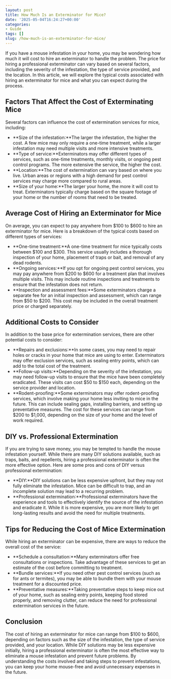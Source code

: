 ```yaml
---
layout: post
title: How Much Is an Exterminator for Mice?
date: '2025-05-04T16:24:27+00:00'
categories:
- Guide
tags: []
slug: /how-much-is-an-exterminator-for-mice/
---
```


If you have a mouse infestation in your home, you may be wondering how much it will cost to hire an exterminator to handle the problem. The price for hiring a professional exterminator can vary based on several factors, including the severity of the infestation, the type of service provided, and the location. In this article, we will explore the typical costs associated with hiring an exterminator for mice and what you can expect during the process.
## Factors That Affect the Cost of Exterminating Mice
Several factors can influence the cost of extermination services for mice, including:
- **Size of the infestation:**The larger the infestation, the higher the cost. A few mice may only require a one-time treatment, while a larger infestation may need multiple visits and more intensive treatments.
- **Type of service:**Exterminators may offer different types of services, such as one-time treatments, monthly visits, or ongoing pest control programs. The more extensive the service, the higher the cost.
- **Location:**The cost of extermination can vary based on where you live. Urban areas or regions with a high demand for pest control services may charge more compared to rural areas.
- **Size of your home:**The larger your home, the more it will cost to treat. Exterminators typically charge based on the square footage of your home or the number of rooms that need to be treated.
## Average Cost of Hiring an Exterminator for Mice
On average, you can expect to pay anywhere from $100 to $600 to hire an exterminator for mice. Here is a breakdown of the typical costs based on different types of services:
- **One-time treatment:**A one-time treatment for mice typically costs between $100 and $300. This service usually includes a thorough inspection of your home, placement of traps or bait, and removal of any dead rodents.
- **Ongoing services:**If you opt for ongoing pest control services, you may pay anywhere from $200 to $600 for a treatment plan that involves multiple visits. This may include routine inspections and treatments to ensure that the infestation does not return.
- **Inspection and assessment fees:**Some exterminators charge a separate fee for an initial inspection and assessment, which can range from $50 to $200. This cost may be included in the overall treatment price or charged separately.
## Additional Costs to Consider
In addition to the base price for extermination services, there are other potential costs to consider:
- **Repairs and exclusions:**In some cases, you may need to repair holes or cracks in your home that mice are using to enter. Exterminators may offer exclusion services, such as sealing entry points, which can add to the total cost of the treatment.
- **Follow-up visits:**Depending on the severity of the infestation, you may need follow-up visits to ensure that the mice have been completely eradicated. These visits can cost $50 to $150 each, depending on the service provider and location.
- **Rodent-proofing:**Some exterminators may offer rodent-proofing services, which involve making your home less inviting to mice in the future. This can include sealing gaps, installing barriers, and setting up preventative measures. The cost for these services can range from $200 to $1,000, depending on the size of your home and the level of work required.
## DIY vs. Professional Extermination
If you are trying to save money, you may be tempted to handle the mouse infestation yourself. While there are many DIY solutions available, such as traps, baits, and repellents, hiring a professional exterminator is often the more effective option. Here are some pros and cons of DIY versus professional extermination:
- **DIY:**DIY solutions can be less expensive upfront, but they may not fully eliminate the infestation. Mice can be difficult to trap, and an incomplete solution may lead to a recurring problem.
- **Professional extermination:**Professional exterminators have the experience and tools to effectively identify the source of the infestation and eradicate it. While it is more expensive, you are more likely to get long-lasting results and avoid the need for multiple treatments.
## Tips for Reducing the Cost of Mice Extermination
While hiring an exterminator can be expensive, there are ways to reduce the overall cost of the service:
- **Schedule a consultation:**Many exterminators offer free consultations or inspections. Take advantage of these services to get an estimate of the cost before committing to treatment.
- **Bundle services:**If you need other pest control services (such as for ants or termites), you may be able to bundle them with your mouse treatment for a discounted price.
- **Preventative measures:**Taking preventative steps to keep mice out of your home, such as sealing entry points, keeping food stored properly, and removing clutter, can reduce the need for professional extermination services in the future.
## Conclusion
The cost of hiring an exterminator for mice can range from $100 to $600, depending on factors such as the size of the infestation, the type of service provided, and your location. While DIY solutions may be less expensive initially, hiring a professional exterminator is often the most effective way to eliminate a mouse infestation and prevent future problems. By understanding the costs involved and taking steps to prevent infestations, you can keep your home mouse-free and avoid unnecessary expenses in the future.
